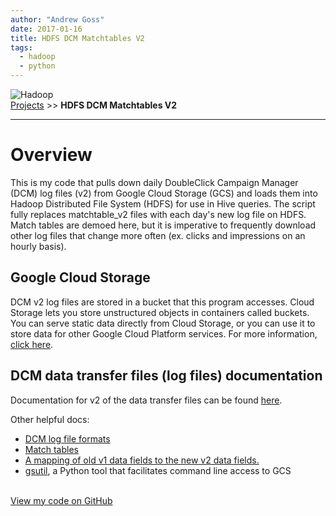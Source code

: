 ```yaml
---
author: "Andrew Goss"
date: 2017-01-16
title: HDFS DCM Matchtables V2
tags:
  - hadoop
  - python
---
```

![Hadoop](/img/post/hadoop.png "Hadoop")<br>
<a href="/projects/">Projects</a> >> <b>HDFS DCM Matchtables V2</b>
<hr>

# Overview
This is my code that pulls down daily DoubleClick Campaign Manager (DCM) log files (v2) from Google Cloud Storage (GCS) and loads them into Hadoop Distributed File System (HDFS) for use in Hive queries. The script fully replaces matchtable_v2 files with each day's new log file on HDFS. Match tables are demoed here, but it is imperative to frequently download other log files that change more often (ex. clicks and impressions on an hourly basis).  

## Google Cloud Storage
DCM v2 log files are stored in a bucket that this program accesses. Cloud Storage lets you store unstructured objects in containers called buckets. You can serve static data directly from Cloud Storage, or you can use it to store data for other Google Cloud Platform services. For more information, [click here](https://console.cloud.google.com/storage/browser).

## DCM data transfer files (log files) documentation
Documentation for v2 of the data transfer files can be found [here](https://developers.google.com/doubleclick-advertisers/udt/overview).

Other helpful docs:

* <a href="https://developers.google.com/doubleclick-advertisers/udt/reference/v1/file-format" target="_blank">DCM log file formats</a>
* [Match tables](https://developers.google.com/doubleclick-advertisers/udt/reference/v1/match-tables)
* [A mapping of old v1 data fields to the new v2 data fields.](https://developers.google.com/doubleclick-advertisers/udt/migrating)
* [gsutil](https://cloud.google.com/storage/docs/gsutil), a Python tool that facilitates command line access to GCS

<br class="custom"><a href="https://github.com/andrewrgoss/hdfs-dcm-matchtables_v2" class="btn" target="_blank">View my code on GitHub</a><br class="custom">